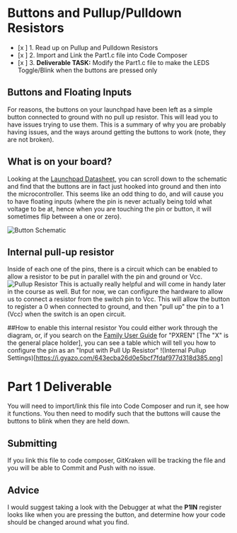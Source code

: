 # Buttons and Pullup/Pulldown Resistors
- [x ] 1. Read up on Pullup and Pulldown Resistors
- [x ] 2. Import and Link the Part1.c file into Code Composer
- [x ] 3. **Deliverable TASK:** Modify the Part1.c file to make the LEDS Toggle/Blink when the buttons are pressed only

## Buttons and Floating Inputs
For reasons, the buttons on your launchpad have been left as a simple button connected to ground with no pull up resistor. This will lead you to have issues trying to use them. This is a summary of why you are probably having issues, and the ways around getting the buttons to work (note, they are not broken).

## What is on your board?
Looking at the [Launchpad Datasheet](https://www.ti.com/lit/ug/slau680/slau680.pdf?ts=1674790902969&ref_url=https%253A%252F%252Fwww.google.com%252F), you can scroll down to the schematic and find that the buttons are in fact just hooked into ground and then into the microcontroller. This seems like an odd thing to do, and will cause you to have floating inputs (where the pin is never actually being told what voltage to be at, hence when you are touching the pin or button, it will sometimes flip between a one or zero).

![Button Schematic](https://i.gyazo.com/678b2b3c1788134372efa4530e1a1f13.png)

## Internal pull-up resistor
Inside of each one of the pins, there is a circuit which can be enabled to allow a resistor to be put in parallel with the pin and ground or Vcc.
![Pullup Resistor](https://i.gyazo.com/dccdf72d0c59fb83d662d86280db6f5e.png)
This is actually really helpful and will come in handy later in the course as well. But for now, we can configure the hardware to allow us to connect a resistor from the switch pin to Vcc. This will allow the button to register a 0 when connected to ground, and then "pull up" the pin to a 1 (Vcc) when the switch is an open circuit.

##How to enable this internal resistor
You could either work through the diagram, or, if you search on the [Family User Guide](https://www.ti.com/lit/ug/slau445i/slau445i.pdf?ts=1674790523141&ref_url=https%253A%252F%252Fwww.ti.com%252Fproduct%252FMSP430FR2355) for "PXREN" [The "X" is the general place holder], you can see a table which will tell you how to configure the pin as an "Input with Pull Up Resistor"
!(Internal Pullup Settings)[https://i.gyazo.com/643ecba26d0e5bcf7fdaf977d318d385.png]

# Part 1 Deliverable
You will need to import/link this file into Code Composer and run it, see how it functions. You then need to modify such that the buttons will cause the buttons to blink when they are held down.
## Submitting
If you link this file to code composer, GitKraken will be tracking the file and you will be able to Commit and Push with no issue.
## Advice
I would suggest taking a look with the Debugger at what the **P1IN** register looks like when you are pressing the button, and determine how your code should be changed around what you find.
